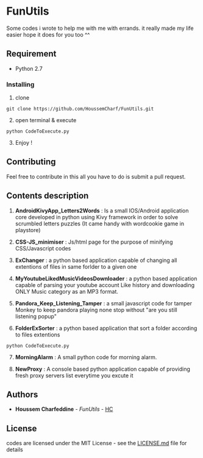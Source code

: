 # FunUtils

 Some codes i wrote to help me with me with errands. it really made my life easier hope it does for you too ^^

## Requirement

* Python 2.7


### Installing

1. clone

```
git clone https://github.com/HoussemCharf/FunUtils.git
```

2. open terminal & execute 
```
python CodeToExecute.py
```

3. Enjoy !


## Contributing

Feel free to contribute in this all you have to do is submit a pull request.

## Contents description
1. **AndroidKivyApp_Letters2Words** : Is a small IOS/Android application core developed in python using Kivy framework in order to solve scrumbled letters puzzles (It came handy with wordcookie game in playstore)

2. **CSS-JS_minimiser** : Js/html page for the purpose of minifying CSS/Javascript codes

3. **ExChanger** : a python based application capable of changing all extentions of files in same forlder to a given one

4. **MyYoutubeLikedMusicVideosDownloader** : a python based application capable of parsing your youtube account Like history and downloading ONLY Music category as an MP3 format.

5. **Pandora_Keep_Listening_Tamper** : a small javascript code for tamper Monkey to keep pandora playing none stop without "are you still listening popup"

6. **FolderExSorter** : a python based application that sort a folder according to files extentions 

```
python CodeToExecute.py
```


7. **MorningAlarm** : A small python code for morning alarm.
  
8. **NewProxy** : A console based python application capable of providing fresh proxy servers list everytime you excute it
  
## Authors

* **Houssem Charfeddine** - *FunUtils* - [HC](https://github.com/HoussemCharf)


## License

codes are licensed under the MIT License - see the [LICENSE.md](LICENSE) file for details

